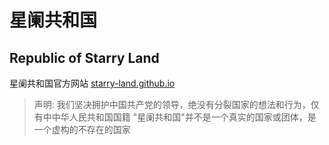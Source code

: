 # 星阑共和国
## Republic of Starry Land

星阑共和国官方网站 [starry-land.github.io](https://starry-land.github.io)

> 声明: 我们坚决拥护中国共产党的领导，绝没有分裂国家的想法和行为，仅有中中华人民共和国国籍
> "星阑共和国"并不是一个真实的国家或团体，是一个虚构的不存在的国家